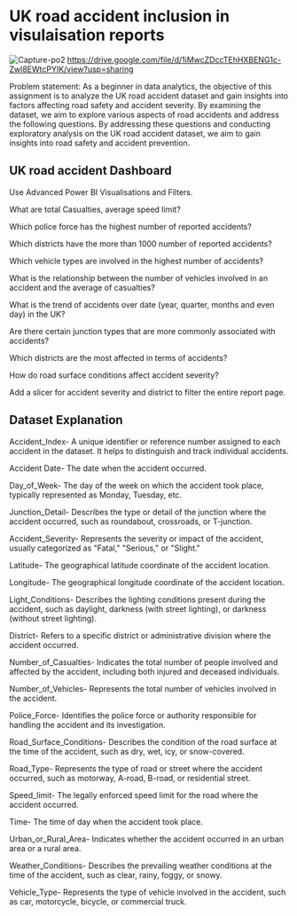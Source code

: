 
# UK road accident  inclusion in visulaisation reports



![Capture-po2](https://github.com/user-attachments/assets/3f8e76cf-48dd-4fff-9ec5-5aaaca535a15)
https://drive.google.com/file/d/1iMwcZDccTEhHXBENG1c-Zwl8EWtcPYIK/view?usp=sharing 




Problem statement:
As a beginner in data analytics, the objective of this assignment is to analyze the UK road accident dataset and gain insights into factors affecting road safety and accident severity. By examining the dataset, we aim to explore various aspects of road accidents and address the following questions. By addressing these questions and conducting exploratory analysis on the UK road accident dataset, we aim to gain insights into road safety and accident prevention.

## UK road accident Dashboard  

Use Advanced Power BI Visualisations and Filters.

What are total Casualties, average speed limit?

Which police force has the highest number of reported accidents?

Which districts have the more than 1000 number of reported accidents?

Which vehicle types are involved in the highest number of accidents?

What is the relationship between the number of vehicles involved in an accident and the average of casualties?

What is the trend of accidents over date (year, quarter, months and even day) in the UK?

Are there certain junction types that are more commonly associated with accidents?

Which districts are the most affected in terms of accidents?

How do road surface conditions affect accident severity?

Add a slicer for accident severity and district to filter the entire report page.

## Dataset Explanation

Accident_Index- A unique identifier or reference number assigned to each accident in the dataset. It helps to distinguish and track individual accidents.

Accident Date- The date when the accident occurred.

Day_of_Week- The day of the week on which the accident took place, typically represented as Monday, Tuesday, etc.

Junction_Detail- Describes the type or detail of the junction where the accident occurred, such as roundabout, crossroads, or T-junction.

Accident_Severity- Represents the severity or impact of the accident, usually categorized as "Fatal," "Serious," or "Slight."

Latitude- The geographical latitude coordinate of the accident location.

Longitude- The geographical longitude coordinate of the accident location.

Light_Conditions- Describes the lighting conditions present during the accident, such as daylight, darkness (with street lighting), or darkness (without street lighting).

District- Refers to a specific district or administrative division where the accident occurred.

Number_of_Casualties- Indicates the total number of people involved and affected by the accident, including both injured and deceased individuals.

Number_of_Vehicles- Represents the total number of vehicles involved in the accident.

Police_Force- Identifies the police force or authority responsible for handling the accident and its investigation.

Road_Surface_Conditions- Describes the condition of the road surface at the time of the accident, such as dry, wet, icy, or snow-covered.

Road_Type- Represents the type of road or street where the accident occurred, such as motorway, A-road, B-road, or residential street.

Speed_limit- The legally enforced speed limit for the road where the accident occurred.

Time- The time of day when the accident took place.

Urban_or_Rural_Area- Indicates whether the accident occurred in an urban area or a rural area.

Weather_Conditions- Describes the prevailing weather conditions at the time of the accident, such as clear, rainy, foggy, or snowy.

Vehicle_Type- Represents the type of vehicle involved in the accident, such as car, motorcycle, bicycle, or commercial truck.








